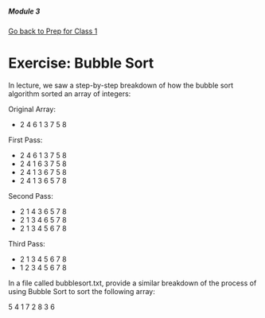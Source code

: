 ##### Module 3
[Go back to Prep for Class 1](../../class1-prep#algorithms-for-sorting)

# Exercise: Bubble Sort

In lecture, we saw a step-by-step breakdown of how the bubble sort algorithm sorted an array of integers:

Original Array:
* 2    4    6    1    3    7    5    8

First Pass:
* 2    4    6    1    3    7    5    8
* 2    4    1    6    3    7    5    8
* 2    4    1    3    6    7    5    8
* 2    4    1    3    6    5    7    8

Second Pass:
* 2    1    4    3    6    5    7    8
* 2    1    3    4    6    5    7    8
* 2    1    3    4    5    6    7    8

Third Pass:
* 2    1    3    4    5    6    7    8
* 1    2    3    4    5    6    7    8


In a file called bubblesort.txt, provide a similar breakdown of the process of using Bubble Sort to sort the following array:

5    4    1    7    2    8    3    6

